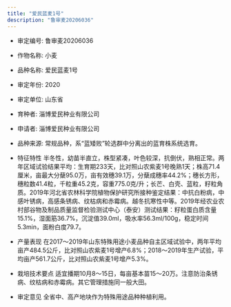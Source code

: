 ```yaml
---
title: "爱民蓝麦1号"
description: "鲁审麦20206036"
---
```

* 审定编号:  鲁审麦20206036

*  作物名称:  小麦

*  品种名称:  爱民蓝麦1号

*  审定年份:  2020

*  审定单位:  山东省

* 育种者:  淄博爱民种业有限公司

*  申请者:  淄博爱民种业有限公司

*  品种来源:  常规品种，系“蓝矮败”轮选群中分离出的蓝育株系统选育。

*  特征特性
半冬性，幼苗半直立，株型紧凑，叶色较深，抗倒伏，熟相正常。两年区域试验结果平均：生育期233天，比对照山农紫麦1号晚熟1天；株高71.4厘米，亩最大分蘖95.0万，亩有效穗39.1万，分蘖成穗率44.2%；穗长方形，穗粒数41.4粒，千粒重45.2克，容重775.0克/升；长芒、白壳、蓝粒，籽粒角质。2019年河北省农林科学院植物保护研究所接种鉴定结果：中抗白粉病，中感叶锈病，高感条锈病、纹枯病和赤霉病。越冬抗寒性中等。2019年经农业农村部谷物及制品质量监督检验测试中心（泰安）测试结果：籽粒蛋白质含量15.1%，湿面筋36.7%，沉淀值39.0ml，吸水率56.3ml/100g，稳定时间5.3min，面粉白度79.7。

*  产量表现
在2017～2019年山东特殊用途小麦品种自主区域试验中，两年平均亩产484.5公斤，比对照山农紫麦1号增产6.8%；2018～2019年生产试验，平均亩产561.7公斤，比对照山农紫麦1号增产5.3%。

*  栽培技术要点
适宜播期10月8～15日，每亩基本苗15～20万。注意防治条锈病、纹枯病和赤霉病。其它管理措施同一般大田。

*  审定意见
全省中、高产地块作为特殊用途品种种植利用。
